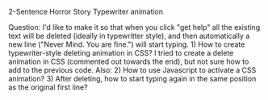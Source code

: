 2-Sentence Horror Story
Typewriter animation

Question: I'd like to make it so that when you click "get help" all the existing text will be deleted (ideally in typewritter style), and then automatically a new line ("Never Mind. You are fine.") will start typing.
    1) How to create typewriter-style deleting animation in CSS? I tried to create a delete animation in CSS (commented out towards the end), but not sure how to add to the previous code. Also:
    2) How to use Javascript to activate a CSS animation?
    3) After deleting, how to start typing again in the same position as the original first line?
